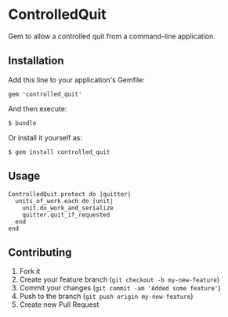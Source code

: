 # ControlledQuit

Gem to allow a controlled quit from a command-line application.

## Installation

Add this line to your application's Gemfile:

    gem 'controlled_quit'

And then execute:

    $ bundle

Or install it yourself as:

    $ gem install controlled_quit

## Usage

    ControlledQuit.protect do |quitter|
      units_of_work.each do |unit|
        unit.do_work_and_serialize
        quitter.quit_if_requested
      end
    end

## Contributing

1. Fork it
2. Create your feature branch (`git checkout -b my-new-feature`)
3. Commit your changes (`git commit -am 'Added some feature'`)
4. Push to the branch (`git push origin my-new-feature`)
5. Create new Pull Request
